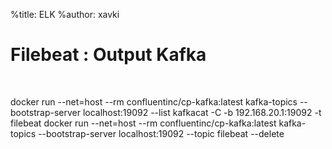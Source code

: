 %title: ELK
%author: xavki


# Filebeat : Output Kafka

<br>



docker run --net=host --rm confluentinc/cp-kafka:latest kafka-topics --bootstrap-server localhost:19092 --list
kafkacat -C -b 192.168.20.1:19092 -t filebeat
docker run --net=host --rm confluentinc/cp-kafka:latest kafka-topics --bootstrap-server localhost:19092 --topic filebeat --delete
